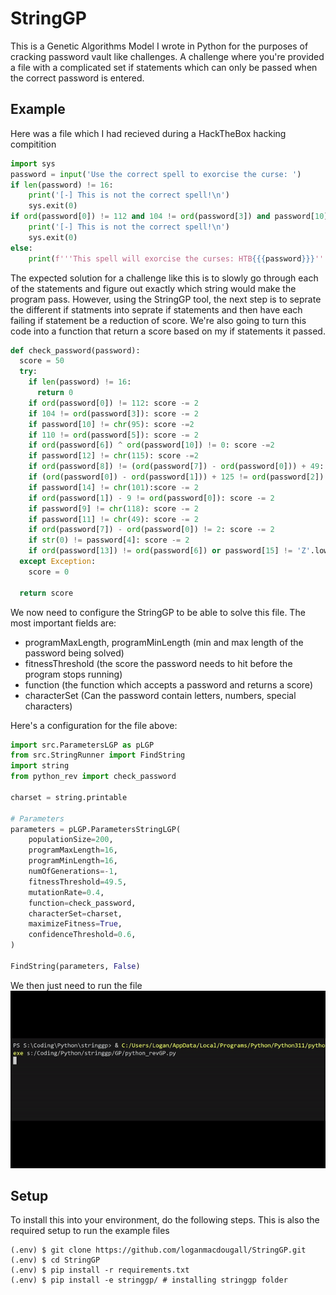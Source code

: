 # StringGP

This is a Genetic Algorithms Model I wrote in Python for the purposes of cracking password vault like challenges. A challenge where you're provided a file with a complicated set if statements which can only be passed when the correct password is entered.

## Example

Here was a file which I had recieved during a HackTheBox hacking compitition
```python
import sys
password = input('Use the correct spell to exorcise the curse: ')
if len(password) != 16:
    print('[-] This is not the correct spell!\n')
    sys.exit(0)
if ord(password[0]) != 112 and 104 != ord(password[3]) and password[10] != chr(95) and 110 != ord(password[5]) and ord(password[6]) ^ ord(password[10]) != 0 and password[12] != chr(115) and ord(password[8]) != (ord(password[7]) - ord(password[0])) + 49 and (ord(password[0]) - ord(password[1])) + 125 != ord(password[2]) and password[14] != chr(101) and ord(password[1]) - 9 != ord(password[0]) and password[9] != chr(118) and password[11] != chr(49) and ord(password[7]) - ord(password[0]) != 2 and str(0) != password[4] and ord(password[13]) != ord(password[6]) or password[15] != 'Z'.lower():
    print('[-] This is not the correct spell!\n')
    sys.exit(0)
else:
    print(f'''This spell will exorcise the curses: HTB{{{password}}}''')
```

The expected solution for a challenge like this is to slowly go through each of the statements and figure out exactly which string would make the program pass. However, using the StringGP tool, the next step is to seprate the different if statments into seprate if statements and then have each failing if statement be a reduction of score. We're also going to turn this code into a function that return a score based on my if statements it passed.
```python
def check_password(password):
  score = 50
  try:
    if len(password) != 16:
      return 0
    if ord(password[0]) != 112: score -= 2
    if 104 != ord(password[3]): score -= 2
    if password[10] != chr(95): score -=2
    if 110 != ord(password[5]): score -= 2
    if ord(password[6]) ^ ord(password[10]) != 0: score -=2
    if password[12] != chr(115): score -=2
    if ord(password[8]) != (ord(password[7]) - ord(password[0])) + 49: score -=2
    if (ord(password[0]) - ord(password[1])) + 125 != ord(password[2]): score -= 2
    if password[14] != chr(101):score -= 2
    if ord(password[1]) - 9 != ord(password[0]): score -= 2
    if password[9] != chr(118): score -= 2
    if password[11] != chr(49): score -= 2
    if ord(password[7]) - ord(password[0]) != 2: score -= 2
    if str(0) != password[4]: score -= 2
    if ord(password[13]) != ord(password[6]) or password[15] != 'Z'.lower(): score -= 2
  except Exception:
    score = 0

  return score
```

We now need to configure the StringGP to be able to solve this file. The most important fields are:
 - programMaxLength, programMinLength (min and max length of the password being solved)
 - fitnessThreshold (the score the password needs to hit before the program stops running)
 - function (the function which accepts a password and returns a score)
 - characterSet (Can the password contain letters, numbers, special characters)

Here's a configuration for the file above:

```python
import src.ParametersLGP as pLGP
from src.StringRunner import FindString
import string
from python_rev import check_password

charset = string.printable

# Parameters
parameters = pLGP.ParametersStringLGP(
    populationSize=200,
    programMaxLength=16,
    programMinLength=16,
    numOfGenerations=-1,
    fitnessThreshold=49.5,
    mutationRate=0.4,
    function=check_password,
    characterSet=charset,
    maximizeFitness=True,
    confidenceThreshold=0.6,
)

FindString(parameters, False)
```

We then just need to run the file
![stringgp-demo](https://github.com/loganmacdougall/StringGP/blob/main/Stringgp-demo.gif)


## Setup

To install this into your environment, do the following steps. This is also the required setup to run the example files

```
(.env) $ git clone https://github.com/loganmacdougall/StringGP.git
(.env) $ cd StringGP
(.env) $ pip install -r requirements.txt
(.env) $ pip install -e stringgp/ # installing stringgp folder
```